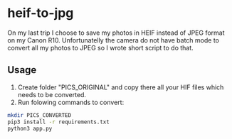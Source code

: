 # heif-to-jpg

On my last trip I choose to save my photos in HEIF instead of JPEG format on my Canon R10.
Unfortunatelly the camera do not have batch mode to convert all my photos to JPEG so I wrote short script to do that.

## Usage

1. Create folder "PICS_ORIGINAL" and copy there all your HIF files which needs to be converted.
2. Run folowing commands to convert:
   
```bash
mkdir PICS_CONVERTED
pip3 install -r requirements.txt
python3 app.py
```
